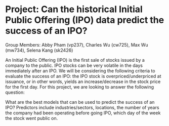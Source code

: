 # Project: Can the historical Initial Public Offering (IPO) data predict the success of an IPO?
Group Members: Abby Pham (vp237), Charles Wu (cw725), Max Wu (mw734), Selena Kang (sk2426)

An Initial Public Offering (IPO) is the first sale of stocks issued by a company to the public. IPO stocks can be very volatile in the days immediately after an IPO. We will be considering the following criteria to evaluate the success of an IPO: the IPO stock is overpriced/underpriced at issuance, or in other words, yields an increase/decrease in the stock price for the first day. For this project, we are looking to answer the following question:

What are the best models that can be used to predict the success of an IPO? Predictors include industries/sectors, locations, the number of years the company had been operating before going IPO, which day of the week the stock went public on. 


